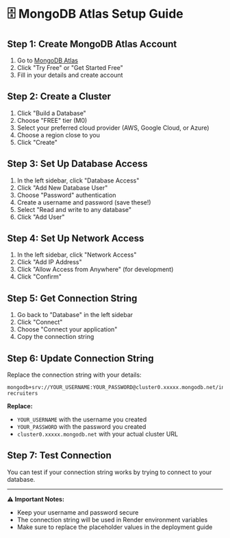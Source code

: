 # 🗄️ MongoDB Atlas Setup Guide

## **Step 1: Create MongoDB Atlas Account**

1. Go to [MongoDB Atlas](https://www.mongodb.com/atlas)
2. Click "Try Free" or "Get Started Free"
3. Fill in your details and create account

## **Step 2: Create a Cluster**

1. Click "Build a Database"
2. Choose "FREE" tier (M0)
3. Select your preferred cloud provider (AWS, Google Cloud, or Azure)
4. Choose a region close to you
5. Click "Create"

## **Step 3: Set Up Database Access**

1. In the left sidebar, click "Database Access"
2. Click "Add New Database User"
3. Choose "Password" authentication
4. Create a username and password (save these!)
5. Select "Read and write to any database"
6. Click "Add User"

## **Step 4: Set Up Network Access**

1. In the left sidebar, click "Network Access"
2. Click "Add IP Address"
3. Click "Allow Access from Anywhere" (for development)
4. Click "Confirm"

## **Step 5: Get Connection String**

1. Go back to "Database" in the left sidebar
2. Click "Connect"
3. Choose "Connect your application"
4. Copy the connection string

## **Step 6: Update Connection String**

Replace the connection string with your details:
```
mongodb+srv://YOUR_USERNAME:YOUR_PASSWORD@cluster0.xxxxx.mongodb.net/invensis-recruiters
```

**Replace:**
- `YOUR_USERNAME` with the username you created
- `YOUR_PASSWORD` with the password you created
- `cluster0.xxxxx.mongodb.net` with your actual cluster URL

## **Step 7: Test Connection**

You can test if your connection string works by trying to connect to your database.

---

**⚠️ Important Notes:**
- Keep your username and password secure
- The connection string will be used in Render environment variables
- Make sure to replace the placeholder values in the deployment guide 